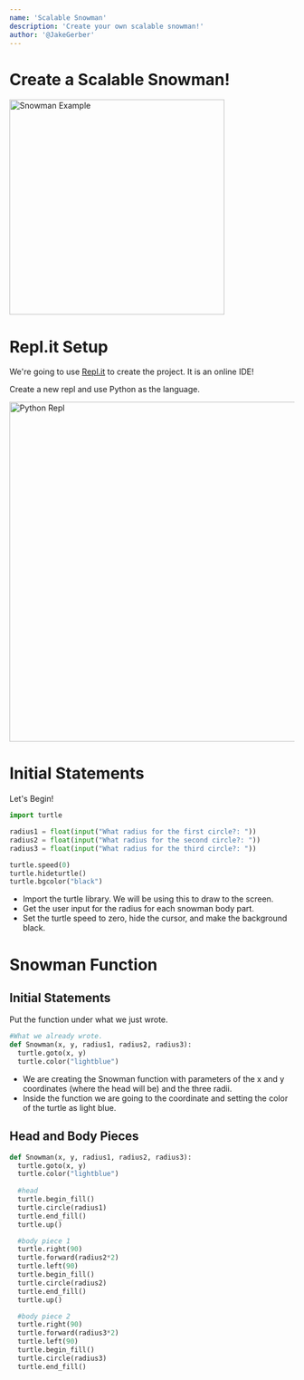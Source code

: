 ```yaml
---
name: 'Scalable Snowman'
description: 'Create your own scalable snowman!'
author: '@JakeGerber'
---
```


# Create a Scalable Snowman!

<img src="https://cloud-81lsm6jyf.vercel.app/0screenshot__1406_.png" width="380" alt="Snowman Example">

# Repl.it Setup

We're going to use [Repl.it](https://repl.it/~) to create the project. It is an online IDE!

Create a new repl and use Python as the language.

<img src="https://cloud-3jkz47rpl.vercel.app/0screenshot__1408_.png" width="600" alt="Python Repl">

# Initial Statements

Let's Begin!

```py
import turtle

radius1 = float(input("What radius for the first circle?: "))
radius2 = float(input("What radius for the second circle?: "))
radius3 = float(input("What radius for the third circle?: "))

turtle.speed(0)
turtle.hideturtle()
turtle.bgcolor("black")
```

- Import the turtle library. We will be using this to draw to the screen.
- Get the user input for the radius for each snowman body part.
- Set the turtle speed to zero, hide the cursor, and make the background black.

# Snowman Function

## Initial Statements
Put the function under what we just wrote.

```py
#What we already wrote.
def Snowman(x, y, radius1, radius2, radius3):
  turtle.goto(x, y)
  turtle.color("lightblue")
```

- We are creating the Snowman function with parameters of the x and y coordinates (where the head will be) and the three radii.
- Inside the function we are going to the coordinate and setting the color of the turtle as light blue.

## Head and Body Pieces

```py
def Snowman(x, y, radius1, radius2, radius3):
  turtle.goto(x, y)
  turtle.color("lightblue")
  
  #head
  turtle.begin_fill() 
  turtle.circle(radius1) 
  turtle.end_fill() 
  turtle.up()

  #body piece 1
  turtle.right(90)
  turtle.forward(radius2*2)
  turtle.left(90)
  turtle.begin_fill() 
  turtle.circle(radius2) 
  turtle.end_fill() 
  turtle.up()

  #body piece 2
  turtle.right(90)
  turtle.forward(radius3*2)
  turtle.left(90)
  turtle.begin_fill() 
  turtle.circle(radius3) 
  turtle.end_fill() 
```

